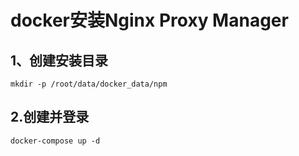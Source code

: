 # docker安装Nginx Proxy Manager

## 1、创建安装目录
```
mkdir -p /root/data/docker_data/npm
```

## 2.创建并登录
```
docker-compose up -d
```
